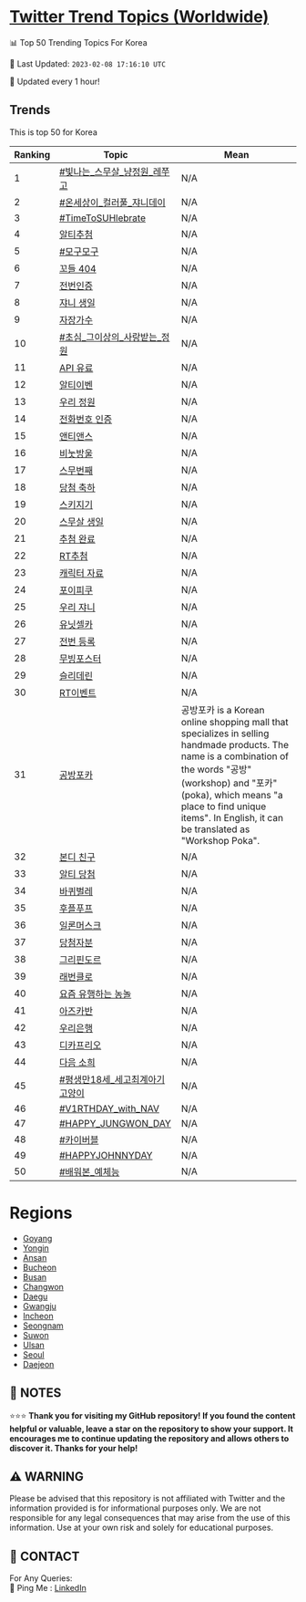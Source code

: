 [Twitter Trend Topics (Worldwide)](https://github.com/ErcinDedeoglu/Twitter-Trend-Topics)
==========


📊 Top 50 Trending Topics For Korea

📆 Last Updated: `2023-02-08 17:16:10 UTC`

🔧 Updated every 1 hour!


## Trends

This is top 50 for Korea

| Ranking | Topic | Mean |
| ------- | ------------ | ------------ |
| 1 | [#빛나는_스무살_냥정원_레쭈고](http://twitter.com/search?q=%23%eb%b9%9b%eb%82%98%eb%8a%94_%ec%8a%a4%eb%ac%b4%ec%82%b4_%eb%83%a5%ec%a0%95%ec%9b%90_%eb%a0%88%ec%ad%88%ea%b3%a0) | N/A |
| 2 | [#온세상이_컬러풀_쟈니데이](http://twitter.com/search?q=%23%ec%98%a8%ec%84%b8%ec%83%81%ec%9d%b4_%ec%bb%ac%eb%9f%ac%ed%92%80_%ec%9f%88%eb%8b%88%eb%8d%b0%ec%9d%b4) | N/A |
| 3 | [#TimeToSUHlebrate](http://twitter.com/search?q=%23TimeToSUHlebrate) | N/A |
| 4 | [알티추첨](http://twitter.com/search?q=%ec%95%8c%ed%8b%b0%ec%b6%94%ec%b2%a8) | N/A |
| 5 | [#모구모구](http://twitter.com/search?q=%23%eb%aa%a8%ea%b5%ac%eb%aa%a8%ea%b5%ac) | N/A |
| 6 | [꼬들 404](http://twitter.com/search?q=%ea%bc%ac%eb%93%a4+404) | N/A |
| 7 | [전번인증](http://twitter.com/search?q=%ec%a0%84%eb%b2%88%ec%9d%b8%ec%a6%9d) | N/A |
| 8 | [쟈니 생일](http://twitter.com/search?q=%ec%9f%88%eb%8b%88+%ec%83%9d%ec%9d%bc) | N/A |
| 9 | [자장가수](http://twitter.com/search?q=%ec%9e%90%ec%9e%a5%ea%b0%80%ec%88%98) | N/A |
| 10 | [#초심_그이상의_사랑받는_정원](http://twitter.com/search?q=%23%ec%b4%88%ec%8b%ac_%ea%b7%b8%ec%9d%b4%ec%83%81%ec%9d%98_%ec%82%ac%eb%9e%91%eb%b0%9b%eb%8a%94_%ec%a0%95%ec%9b%90) | N/A |
| 11 | [API 유료](http://twitter.com/search?q=API+%ec%9c%a0%eb%a3%8c) | N/A |
| 12 | [알티이벤](http://twitter.com/search?q=%ec%95%8c%ed%8b%b0%ec%9d%b4%eb%b2%a4) | N/A |
| 13 | [우리 정원](http://twitter.com/search?q=%ec%9a%b0%eb%a6%ac+%ec%a0%95%ec%9b%90) | N/A |
| 14 | [전화번호 인증](http://twitter.com/search?q=%ec%a0%84%ed%99%94%eb%b2%88%ed%98%b8+%ec%9d%b8%ec%a6%9d) | N/A |
| 15 | [앤티앤스](http://twitter.com/search?q=%ec%95%a4%ed%8b%b0%ec%95%a4%ec%8a%a4) | N/A |
| 16 | [비눗방울](http://twitter.com/search?q=%eb%b9%84%eb%88%97%eb%b0%a9%ec%9a%b8) | N/A |
| 17 | [스무번째](http://twitter.com/search?q=%ec%8a%a4%eb%ac%b4%eb%b2%88%ec%a7%b8) | N/A |
| 18 | [당첨 축하](http://twitter.com/search?q=%eb%8b%b9%ec%b2%a8+%ec%b6%95%ed%95%98) | N/A |
| 19 | [스키지기](http://twitter.com/search?q=%ec%8a%a4%ed%82%a4%ec%a7%80%ea%b8%b0) | N/A |
| 20 | [스무살 생일](http://twitter.com/search?q=%ec%8a%a4%eb%ac%b4%ec%82%b4+%ec%83%9d%ec%9d%bc) | N/A |
| 21 | [추첨 완료](http://twitter.com/search?q=%ec%b6%94%ec%b2%a8+%ec%99%84%eb%a3%8c) | N/A |
| 22 | [RT추첨](http://twitter.com/search?q=RT%ec%b6%94%ec%b2%a8) | N/A |
| 23 | [캐릭터 자료](http://twitter.com/search?q=%ec%ba%90%eb%a6%ad%ed%84%b0+%ec%9e%90%eb%a3%8c) | N/A |
| 24 | [포이피쿠](http://twitter.com/search?q=%ed%8f%ac%ec%9d%b4%ed%94%bc%ec%bf%a0) | N/A |
| 25 | [우리 쟈니](http://twitter.com/search?q=%ec%9a%b0%eb%a6%ac+%ec%9f%88%eb%8b%88) | N/A |
| 26 | [유닛셀카](http://twitter.com/search?q=%ec%9c%a0%eb%8b%9b%ec%85%80%ec%b9%b4) | N/A |
| 27 | [전번 등록](http://twitter.com/search?q=%ec%a0%84%eb%b2%88+%eb%93%b1%eb%a1%9d) | N/A |
| 28 | [무빙포스터](http://twitter.com/search?q=%eb%ac%b4%eb%b9%99%ed%8f%ac%ec%8a%a4%ed%84%b0) | N/A |
| 29 | [슬리데린](http://twitter.com/search?q=%ec%8a%ac%eb%a6%ac%eb%8d%b0%eb%a6%b0) | N/A |
| 30 | [RT이벤트](http://twitter.com/search?q=RT%ec%9d%b4%eb%b2%a4%ed%8a%b8) | N/A |
| 31 | [공방포카](http://twitter.com/search?q=%ea%b3%b5%eb%b0%a9%ed%8f%ac%ec%b9%b4) | 공방포카 is a Korean online shopping mall that specializes in selling handmade products. The name is a combination of the words "공방" (workshop) and "포카" (poka), which means "a place to find unique items". In English, it can be translated as "Workshop Poka". |
| 32 | [본디 친구](http://twitter.com/search?q=%eb%b3%b8%eb%94%94+%ec%b9%9c%ea%b5%ac) | N/A |
| 33 | [알티 당첨](http://twitter.com/search?q=%ec%95%8c%ed%8b%b0+%eb%8b%b9%ec%b2%a8) | N/A |
| 34 | [바퀴벌레](http://twitter.com/search?q=%eb%b0%94%ed%80%b4%eb%b2%8c%eb%a0%88) | N/A |
| 35 | [후플푸프](http://twitter.com/search?q=%ed%9b%84%ed%94%8c%ed%91%b8%ed%94%84) | N/A |
| 36 | [일론머스크](http://twitter.com/search?q=%ec%9d%bc%eb%a1%a0%eb%a8%b8%ec%8a%a4%ed%81%ac) | N/A |
| 37 | [당첨자분](http://twitter.com/search?q=%eb%8b%b9%ec%b2%a8%ec%9e%90%eb%b6%84) | N/A |
| 38 | [그리핀도르](http://twitter.com/search?q=%ea%b7%b8%eb%a6%ac%ed%95%80%eb%8f%84%eb%a5%b4) | N/A |
| 39 | [래번클로](http://twitter.com/search?q=%eb%9e%98%eb%b2%88%ed%81%b4%eb%a1%9c) | N/A |
| 40 | [요즘 유행하는 농놀](http://twitter.com/search?q=%ec%9a%94%ec%a6%98+%ec%9c%a0%ed%96%89%ed%95%98%eb%8a%94+%eb%86%8d%eb%86%80) | N/A |
| 41 | [아즈카반](http://twitter.com/search?q=%ec%95%84%ec%a6%88%ec%b9%b4%eb%b0%98) | N/A |
| 42 | [우리은행](http://twitter.com/search?q=%ec%9a%b0%eb%a6%ac%ec%9d%80%ed%96%89) | N/A |
| 43 | [디카프리오](http://twitter.com/search?q=%eb%94%94%ec%b9%b4%ed%94%84%eb%a6%ac%ec%98%a4) | N/A |
| 44 | [다음 소희](http://twitter.com/search?q=%eb%8b%a4%ec%9d%8c+%ec%86%8c%ed%9d%ac) | N/A |
| 45 | [#평생만18세_세고최계아기고양이](http://twitter.com/search?q=%23%ed%8f%89%ec%83%9d%eb%a7%8c18%ec%84%b8_%ec%84%b8%ea%b3%a0%ec%b5%9c%ea%b3%84%ec%95%84%ea%b8%b0%ea%b3%a0%ec%96%91%ec%9d%b4) | N/A |
| 46 | [#V1RTHDAY_with_NAV](http://twitter.com/search?q=%23V1RTHDAY_with_NAV) | N/A |
| 47 | [#HAPPY_JUNGWON_DAY](http://twitter.com/search?q=%23HAPPY_JUNGWON_DAY) | N/A |
| 48 | [#카이버블](http://twitter.com/search?q=%23%ec%b9%b4%ec%9d%b4%eb%b2%84%eb%b8%94) | N/A |
| 49 | [#HAPPYJOHNNYDAY](http://twitter.com/search?q=%23HAPPYJOHNNYDAY) | N/A |
| 50 | [#배워본_예체능](http://twitter.com/search?q=%23%eb%b0%b0%ec%9b%8c%eb%b3%b8_%ec%98%88%ec%b2%b4%eb%8a%a5) | N/A |



# Regions

* [Goyang](</Korea/Goyang.md>)
* [Yongin](</Korea/Yongin.md>)
* [Ansan](</Korea/Ansan.md>)
* [Bucheon](</Korea/Bucheon.md>)
* [Busan](</Korea/Busan.md>)
* [Changwon](</Korea/Changwon.md>)
* [Daegu](</Korea/Daegu.md>)
* [Gwangju](</Korea/Gwangju.md>)
* [Incheon](</Korea/Incheon.md>)
* [Seongnam](</Korea/Seongnam.md>)
* [Suwon](</Korea/Suwon.md>)
* [Ulsan](</Korea/Ulsan.md>)
* [Seoul](</Korea/Seoul.md>)
* [Daejeon](</Korea/Daejeon.md>)



## 📝 NOTES

⭐⭐⭐ **Thank you for visiting my GitHub repository! If you found the content helpful or valuable, leave a star on the repository to show your support. It encourages me to continue updating the repository and allows others to discover it. Thanks for your help!**


## ⚠️ WARNING

Please be advised that this repository is not affiliated with Twitter and the information provided is for informational purposes only. We are not responsible for any legal consequences that may arise from the use of this information. Use at your own risk and solely for educational purposes.


## 📨 CONTACT

 For Any Queries:  
            🏓 Ping Me : [LinkedIn](https://www.linkedin.com/in/ercindedeoglu/)
